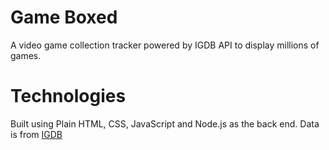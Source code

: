 # Game Boxed

A video game collection tracker powered by IGDB API to display millions of games.

# Technologies

Built using Plain HTML, CSS, JavaScript and Node.js as the back end. Data is from [IGDB](https://api-docs.igdb.com/)
